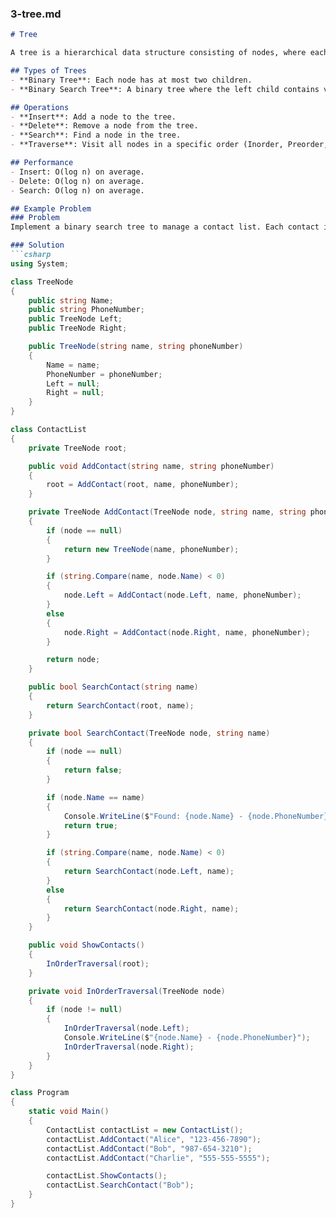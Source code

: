 
### 3-tree.md

```markdown
# Tree

A tree is a hierarchical data structure consisting of nodes, where each node has zero or more child nodes. The topmost node is called the root, and the nodes without children are called leaves.

## Types of Trees
- **Binary Tree**: Each node has at most two children.
- **Binary Search Tree**: A binary tree where the left child contains values less than the parent node, and the right child contains values greater than the parent node.

## Operations
- **Insert**: Add a node to the tree.
- **Delete**: Remove a node from the tree.
- **Search**: Find a node in the tree.
- **Traverse**: Visit all nodes in a specific order (Inorder, Preorder, Postorder).

## Performance
- Insert: O(log n) on average.
- Delete: O(log n) on average.
- Search: O(log n) on average.

## Example Problem
### Problem
Implement a binary search tree to manage a contact list. Each contact is stored in a node, and you can add new contacts, remove contacts, and search for contacts.

### Solution
```csharp
using System;

class TreeNode
{
    public string Name;
    public string PhoneNumber;
    public TreeNode Left;
    public TreeNode Right;

    public TreeNode(string name, string phoneNumber)
    {
        Name = name;
        PhoneNumber = phoneNumber;
        Left = null;
        Right = null;
    }
}

class ContactList
{
    private TreeNode root;

    public void AddContact(string name, string phoneNumber)
    {
        root = AddContact(root, name, phoneNumber);
    }

    private TreeNode AddContact(TreeNode node, string name, string phoneNumber)
    {
        if (node == null)
        {
            return new TreeNode(name, phoneNumber);
        }

        if (string.Compare(name, node.Name) < 0)
        {
            node.Left = AddContact(node.Left, name, phoneNumber);
        }
        else
        {
            node.Right = AddContact(node.Right, name, phoneNumber);
        }

        return node;
    }

    public bool SearchContact(string name)
    {
        return SearchContact(root, name);
    }

    private bool SearchContact(TreeNode node, string name)
    {
        if (node == null)
        {
            return false;
        }

        if (node.Name == name)
        {
            Console.WriteLine($"Found: {node.Name} - {node.PhoneNumber}");
            return true;
        }

        if (string.Compare(name, node.Name) < 0)
        {
            return SearchContact(node.Left, name);
        }
        else
        {
            return SearchContact(node.Right, name);
        }
    }

    public void ShowContacts()
    {
        InOrderTraversal(root);
    }

    private void InOrderTraversal(TreeNode node)
    {
        if (node != null)
        {
            InOrderTraversal(node.Left);
            Console.WriteLine($"{node.Name} - {node.PhoneNumber}");
            InOrderTraversal(node.Right);
        }
    }
}

class Program
{
    static void Main()
    {
        ContactList contactList = new ContactList();
        contactList.AddContact("Alice", "123-456-7890");
        contactList.AddContact("Bob", "987-654-3210");
        contactList.AddContact("Charlie", "555-555-5555");

        contactList.ShowContacts();
        contactList.SearchContact("Bob");
    }
}

